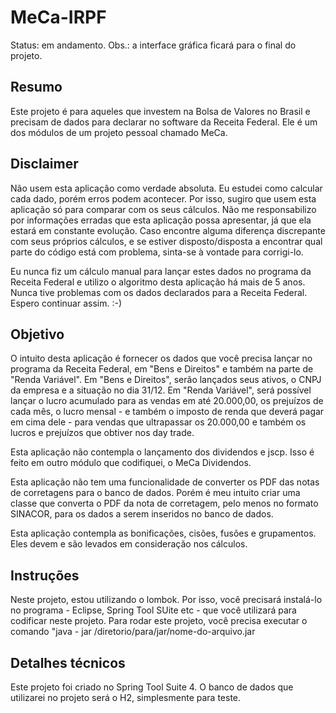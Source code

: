 # MeCa-IRPF

Status: em andamento.
Obs.: a interface gráfica ficará para o final do projeto.

## Resumo
Este projeto é para aqueles que investem na Bolsa de Valores no Brasil e precisam de dados para declarar no software da Receita Federal. Ele é um dos módulos de um projeto pessoal chamado MeCa.

## Disclaimer
Não usem esta aplicação como verdade absoluta. Eu estudei como calcular cada dado, porém erros podem acontecer. Por isso, sugiro que usem esta aplicação só para comparar com os seus cálculos. Não me responsabilizo por informações erradas que esta aplicação possa apresentar, já que ela estará em constante evolução. Caso encontre alguma diferença discrepante com seus próprios cálculos, e se estiver disposto/disposta a encontrar qual parte do código está com problema, sinta-se à vontade para corrigi-lo.

Eu nunca fiz um cálculo manual para lançar estes dados no programa da Receita Federal e utilizo o algoritmo desta aplicação há mais de 5 anos. Nunca tive problemas com os dados declarados para a Receita Federal. Espero continuar assim. :-)

## Objetivo
O intuito desta aplicação é fornecer os dados que você precisa lançar no programa da Receita Federal, em "Bens e Direitos" e também na parte de "Renda Variável". Em "Bens e Direitos", serão lançados seus ativos, o CNPJ da empresa e a situação no dia 31/12. Em "Renda Variável", será possível lançar o lucro acumulado para as vendas em até 20.000,00, os prejuízos de cada mês, o lucro mensal - e também o imposto de renda que deverá pagar em cima dele - para vendas que ultrapassar os 20.000,00 e também os lucros e prejuízos que obtiver nos day trade.

Esta aplicação não contempla o lançamento dos dividendos e jscp. Isso é feito em outro módulo que codifiquei, o MeCa Dividendos.

Esta aplicação não tem uma funcionalidade de converter os PDF das notas de corretagens para o banco de dados. Porém é meu intuito criar uma classe que converta o PDF da nota de corretagem, pelo menos no formato SINACOR, para os dados a serem inseridos no banco de dados.

Esta aplicação contempla as bonificações, cisões, fusões e grupamentos. Eles devem e são levados em consideração nos cálculos.

## Instruções
Neste projeto, estou utilizando o lombok. Por isso, você precisará instalá-lo no programa - Eclipse, Spring Tool SUite etc - que você utilizará para codificar neste projeto.
Para rodar este projeto, você precisa executar o comando "java - jar /diretorio/para/jar/nome-do-arquivo.jar

## Detalhes técnicos
Este projeto foi criado no Spring Tool Suite 4. O banco de dados que utilizarei no projeto será o H2, simplesmente para teste.